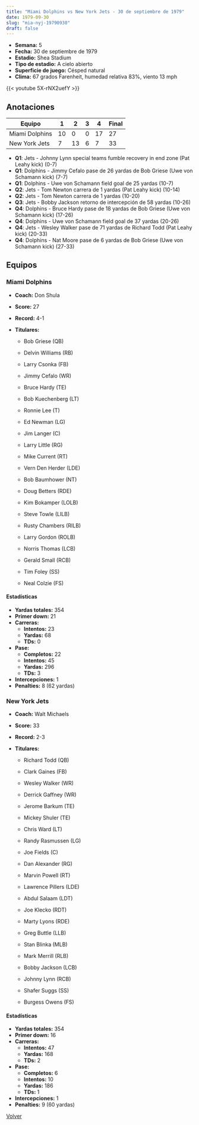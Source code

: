 ```yaml
---
title: "Miami Dolphins vs New York Jets - 30 de septiembre de 1979"
date: 1979-09-30
slug: "mia-nyj-19790930"
draft: false
---
```


- **Semana:** 5
- **Fecha:** 30 de septiembre de 1979
- **Estadio:** Shea Stadium
- **Tipo de estadio:** A cielo abierto
- **Superficie de juego:** Césped natural
- **Clima:** 67 grados Farenheit, humedad relativa 83%, viento 13 mph


{{< youtube 5X-rNX2uefY >}}


## Anotaciones
| Equipo | 1 | 2 | 3 | 4 | Final |
|--------|---|---|---|---|-------|
| Miami Dolphins  | 10 | 0 | 0 | 17  | 27 |
| New York Jets  | 7 | 13 | 6 | 7  | 33 |
- **Q1**: Jets - Johnny Lynn special teams fumble recovery in end zone (Pat Leahy kick) (0-7)
- **Q1**: Dolphins - Jimmy Cefalo pase de 26 yardas de Bob Griese (Uwe von Schamann kick) (7-7)
- **Q1**: Dolphins - Uwe von Schamann field goal de 25 yardas (10-7)
- **Q2**: Jets - Tom Newton carrera de 1 yardas (Pat Leahy kick) (10-14)
- **Q2**: Jets - Tom Newton carrera de 1 yardas (10-20)
- **Q3**: Jets - Bobby Jackson retorno de intercepción de 58 yardas (10-26)
- **Q4**: Dolphins - Bruce Hardy pase de 18 yardas de Bob Griese (Uwe von Schamann kick) (17-26)
- **Q4**: Dolphins - Uwe von Schamann field goal de 37 yardas (20-26)
- **Q4**: Jets - Wesley Walker pase de 71 yardas de Richard Todd (Pat Leahy kick) (20-33)
- **Q4**: Dolphins - Nat Moore pase de 6 yardas de Bob Griese (Uwe von Schamann kick) (27-33)


## Equipos


### Miami Dolphins
* **Coach:** Don Shula
* **Score:** 27
* **Record:** 4-1
* **Titulares:** 

  * Bob Griese (QB) 

  * Delvin Williams (RB) 

  * Larry Csonka (FB) 

  * Jimmy Cefalo (WR) 

  * Bruce Hardy (TE) 

  * Bob Kuechenberg (LT) 

  * Ronnie Lee (T) 

  * Ed Newman (LG) 

  * Jim Langer (C) 

  * Larry Little (RG) 

  * Mike Current (RT) 

  * Vern Den Herder (LDE) 

  * Bob Baumhower (NT) 

  * Doug Betters (RDE) 

  * Kim Bokamper (LOLB) 

  * Steve Towle (LILB) 

  * Rusty Chambers (RILB) 

  * Larry Gordon (ROLB) 

  * Norris Thomas (LCB) 

  * Gerald Small (RCB) 

  * Tim Foley (SS) 

  * Neal Colzie (FS) 

#### Estadísticas
* **Yardas totales:** 354
* **Primer down:** 21
* **Carreras:**
  * **Intentos:** 23
  * **Yardas:** 68
  * **TDs:** 0
* **Pase:**
  * **Completos:** 22
  * **Intentos:** 45
  * **Yardas:** 296
  * **TDs:** 3
* **Intercepciones:** 1
* **Penalties:** 8 (62 yardas)

### New York Jets
* **Coach:** Walt Michaels
* **Score:** 33
* **Record:** 2-3
* **Titulares:** 

  * Richard Todd (QB) 

  * Clark Gaines (FB) 

  * Wesley Walker (WR) 

  * Derrick Gaffney (WR) 

  * Jerome Barkum (TE) 

  * Mickey Shuler (TE) 

  * Chris Ward (LT) 

  * Randy Rasmussen (LG) 

  * Joe Fields (C) 

  * Dan Alexander (RG) 

  * Marvin Powell (RT) 

  * Lawrence Pillers (LDE) 

  * Abdul Salaam (LDT) 

  * Joe Klecko (RDT) 

  * Marty Lyons (RDE) 

  * Greg Buttle (LLB) 

  * Stan Blinka (MLB) 

  * Mark Merrill (RLB) 

  * Bobby Jackson (LCB) 

  * Johnny Lynn (RCB) 

  * Shafer Suggs (SS) 

  * Burgess Owens (FS) 

#### Estadísticas
* **Yardas totales:** 354
* **Primer down:** 16
* **Carreras:**
  * **Intentos:** 47
  * **Yardas:** 168
  * **TDs:** 2
* **Pase:**
  * **Completos:** 6
  * **Intentos:** 10
  * **Yardas:** 186
  * **TDs:** 1
* **Intercepciones:** 1
* **Penalties:** 9 (60 yardas)


[Volver](/historia/1979)
